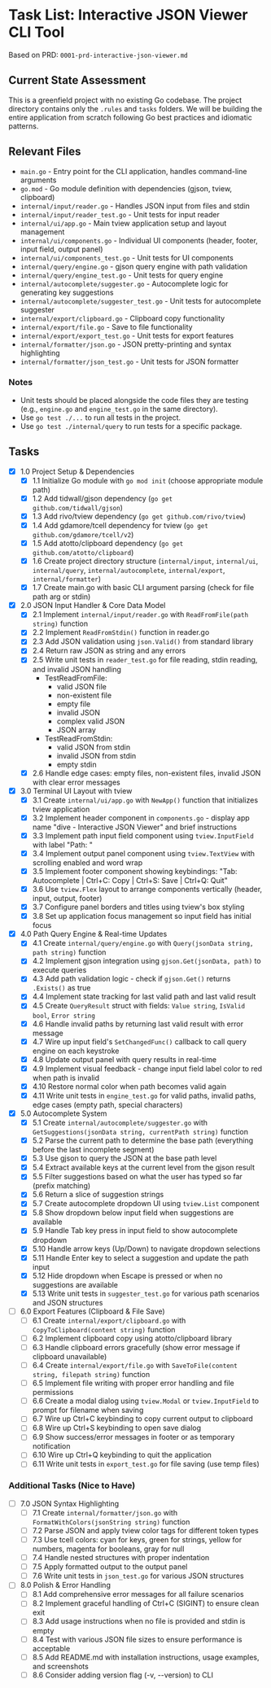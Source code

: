 # Task List: Interactive JSON Viewer CLI Tool

Based on PRD: `0001-prd-interactive-json-viewer.md`

## Current State Assessment

This is a greenfield project with no existing Go codebase. The project directory contains only the `.rules` and `tasks` folders. We will be building the entire application from scratch following Go best practices and idiomatic patterns.

## Relevant Files

- `main.go` - Entry point for the CLI application, handles command-line arguments
- `go.mod` - Go module definition with dependencies (gjson, tview, clipboard)
- `internal/input/reader.go` - Handles JSON input from files and stdin
- `internal/input/reader_test.go` - Unit tests for input reader
- `internal/ui/app.go` - Main tview application setup and layout management
- `internal/ui/components.go` - Individual UI components (header, footer, input field, output panel)
- `internal/ui/components_test.go` - Unit tests for UI components
- `internal/query/engine.go` - gjson query engine with path validation
- `internal/query/engine_test.go` - Unit tests for query engine
- `internal/autocomplete/suggester.go` - Autocomplete logic for generating key suggestions
- `internal/autocomplete/suggester_test.go` - Unit tests for autocomplete suggester
- `internal/export/clipboard.go` - Clipboard copy functionality
- `internal/export/file.go` - Save to file functionality
- `internal/export/export_test.go` - Unit tests for export features
- `internal/formatter/json.go` - JSON pretty-printing and syntax highlighting
- `internal/formatter/json_test.go` - Unit tests for JSON formatter

### Notes

- Unit tests should be placed alongside the code files they are testing (e.g., `engine.go` and `engine_test.go` in the same directory).
- Use `go test ./...` to run all tests in the project.
- Use `go test ./internal/query` to run tests for a specific package.

## Tasks

- [x] 1.0 Project Setup & Dependencies
  - [x] 1.1 Initialize Go module with `go mod init` (choose appropriate module path)
  - [x] 1.2 Add tidwall/gjson dependency (`go get github.com/tidwall/gjson`)
  - [x] 1.3 Add rivo/tview dependency (`go get github.com/rivo/tview`)
  - [x] 1.4 Add gdamore/tcell dependency for tview (`go get github.com/gdamore/tcell/v2`)
  - [x] 1.5 Add atotto/clipboard dependency (`go get github.com/atotto/clipboard`)
  - [x] 1.6 Create project directory structure (`internal/input`, `internal/ui`, `internal/query`, `internal/autocomplete`, `internal/export`, `internal/formatter`)
  - [x] 1.7 Create main.go with basic CLI argument parsing (check for file path arg or stdin)

- [x] 2.0 JSON Input Handler & Core Data Model
  - [x] 2.1 Implement `internal/input/reader.go` with `ReadFromFile(path string)` function
  - [x] 2.2 Implement `ReadFromStdin()` function in reader.go
  - [x] 2.3 Add JSON validation using `json.Valid()` from standard library
  - [x] 2.4 Return raw JSON as string and any errors
  - [x] 2.5 Write unit tests in `reader_test.go` for file reading, stdin reading, and invalid JSON handling
    - TestReadFromFile:
      - valid JSON file
      - non-existent file
      - empty file
      - invalid JSON
      - complex valid JSON
      - JSON array
    - TestReadFromStdin:
      - valid JSON from stdin
      - invalid JSON from stdin
      - empty stdin
  - [x] 2.6 Handle edge cases: empty files, non-existent files, invalid JSON with clear error messages

- [x] 3.0 Terminal UI Layout with tview
  - [x] 3.1 Create `internal/ui/app.go` with `NewApp()` function that initializes tview application
  - [x] 3.2 Implement header component in `components.go` - display app name "dive - Interactive JSON Viewer" and brief instructions
  - [x] 3.3 Implement path input field component using `tview.InputField` with label "Path: "
  - [x] 3.4 Implement output panel component using `tview.TextView` with scrolling enabled and word wrap
  - [x] 3.5 Implement footer component showing keybindings: "Tab: Autocomplete | Ctrl+C: Copy | Ctrl+S: Save | Ctrl+Q: Quit"
  - [x] 3.6 Use `tview.Flex` layout to arrange components vertically (header, input, output, footer)
  - [x] 3.7 Configure panel borders and titles using tview's box styling
  - [x] 3.8 Set up application focus management so input field has initial focus

- [x] 4.0 Path Query Engine & Real-time Updates
  - [x] 4.1 Create `internal/query/engine.go` with `Query(jsonData string, path string)` function
  - [x] 4.2 Implement gjson integration using `gjson.Get(jsonData, path)` to execute queries
  - [x] 4.3 Add path validation logic - check if `gjson.Get()` returns `.Exists()` as true
  - [x] 4.4 Implement state tracking for last valid path and last valid result
  - [x] 4.5 Create `QueryResult` struct with fields: `Value string`, `IsValid bool`, `Error string`
  - [x] 4.6 Handle invalid paths by returning last valid result with error message
  - [x] 4.7 Wire up input field's `SetChangedFunc()` callback to call query engine on each keystroke
  - [x] 4.8 Update output panel with query results in real-time
  - [x] 4.9 Implement visual feedback - change input field label color to red when path is invalid
  - [x] 4.10 Restore normal color when path becomes valid again
  - [x] 4.11 Write unit tests in `engine_test.go` for valid paths, invalid paths, edge cases (empty path, special characters)

- [x] 5.0 Autocomplete System
  - [x] 5.1 Create `internal/autocomplete/suggester.go` with `GetSuggestions(jsonData string, currentPath string)` function
  - [x] 5.2 Parse the current path to determine the base path (everything before the last incomplete segment)
  - [x] 5.3 Use gjson to query the JSON at the base path level
  - [x] 5.4 Extract available keys at the current level from the gjson result
  - [x] 5.5 Filter suggestions based on what the user has typed so far (prefix matching)
  - [x] 5.6 Return a slice of suggestion strings
  - [x] 5.7 Create autocomplete dropdown UI using `tview.List` component
  - [x] 5.8 Show dropdown below input field when suggestions are available
  - [x] 5.9 Handle Tab key press in input field to show autocomplete dropdown
  - [x] 5.10 Handle arrow keys (Up/Down) to navigate dropdown selections
  - [x] 5.11 Handle Enter key to select a suggestion and update the path input
  - [x] 5.12 Hide dropdown when Escape is pressed or when no suggestions are available
  - [x] 5.13 Write unit tests in `suggester_test.go` for various path scenarios and JSON structures

- [ ] 6.0 Export Features (Clipboard & File Save)
  - [ ] 6.1 Create `internal/export/clipboard.go` with `CopyToClipboard(content string)` function
  - [ ] 6.2 Implement clipboard copy using atotto/clipboard library
  - [ ] 6.3 Handle clipboard errors gracefully (show error message if clipboard unavailable)
  - [ ] 6.4 Create `internal/export/file.go` with `SaveToFile(content string, filepath string)` function
  - [ ] 6.5 Implement file writing with proper error handling and file permissions
  - [ ] 6.6 Create a modal dialog using `tview.Modal` or `tview.InputField` to prompt for filename when saving
  - [ ] 6.7 Wire up Ctrl+C keybinding to copy current output to clipboard
  - [ ] 6.8 Wire up Ctrl+S keybinding to open save dialog
  - [ ] 6.9 Show success/error messages in footer or as temporary notification
  - [ ] 6.10 Wire up Ctrl+Q keybinding to quit the application
  - [ ] 6.11 Write unit tests in `export_test.go` for file saving (use temp files)

### Additional Tasks (Nice to Have)

- [ ] 7.0 JSON Syntax Highlighting
  - [ ] 7.1 Create `internal/formatter/json.go` with `FormatWithColors(jsonString string)` function
  - [ ] 7.2 Parse JSON and apply tview color tags for different token types
  - [ ] 7.3 Use tcell colors: cyan for keys, green for strings, yellow for numbers, magenta for booleans, gray for null
  - [ ] 7.4 Handle nested structures with proper indentation
  - [ ] 7.5 Apply formatted output to the output panel
  - [ ] 7.6 Write unit tests in `json_test.go` for various JSON structures

- [ ] 8.0 Polish & Error Handling
  - [ ] 8.1 Add comprehensive error messages for all failure scenarios
  - [ ] 8.2 Implement graceful handling of Ctrl+C (SIGINT) to ensure clean exit
  - [ ] 8.3 Add usage instructions when no file is provided and stdin is empty
  - [ ] 8.4 Test with various JSON file sizes to ensure performance is acceptable
  - [ ] 8.5 Add README.md with installation instructions, usage examples, and screenshots
  - [ ] 8.6 Consider adding version flag (-v, --version) to CLI
